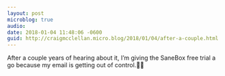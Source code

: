 ```yaml
---
layout: post
microblog: true
audio: 
date: 2018-01-04 11:48:06 -0600
guid: http://craigmcclellan.micro.blog/2018/01/04/after-a-couple.html
---
```

After a couple years of hearing about it, I’m giving the SaneBox free trial a go because my email is getting out of control.🤞🏻 
